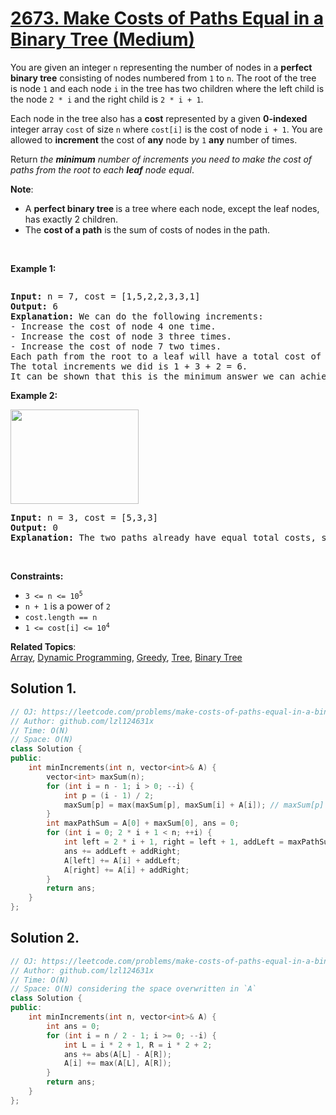 # [2673. Make Costs of Paths Equal in a Binary Tree (Medium)](https://leetcode.com/problems/make-costs-of-paths-equal-in-a-binary-tree)

<p>You are given an integer <code>n</code> representing the number of nodes in a <strong>perfect binary tree</strong> consisting of nodes numbered from <code>1</code> to <code>n</code>. The root of the tree is node <code>1</code> and each node <code>i</code> in the tree has two children where the left child is the node <code>2 * i</code> and the right child is <code>2 * i + 1</code>.</p>
<p>Each node in the tree also has a <strong>cost</strong> represented by a given <strong>0-indexed</strong> integer array <code>cost</code> of size <code>n</code> where <code>cost[i]</code> is the cost of node <code>i + 1</code>. You are allowed to <strong>increment</strong> the cost of <strong>any</strong> node by <code>1</code> <strong>any</strong> number of times.</p>
<p>Return <em>the <strong>minimum</strong> number of increments you need to make the cost of paths from the root to each <strong>leaf</strong> node equal</em>.</p>
<p><strong>Note</strong>:</p>
<ul>
	<li>A <strong>perfect binary tree </strong>is a tree where each node, except the leaf nodes, has exactly 2 children.</li>
	<li>The <strong>cost of a path</strong> is the sum of costs of nodes in the path.</li>
</ul>
<p>&nbsp;</p>
<p><strong class="example">Example 1:</strong></p>
<img alt="" src="https://assets.leetcode.com/uploads/2023/04/04/binaryytreeedrawio-4.png">
<pre><strong>Input:</strong> n = 7, cost = [1,5,2,2,3,3,1]
<strong>Output:</strong> 6
<strong>Explanation:</strong> We can do the following increments:
- Increase the cost of node 4 one time.
- Increase the cost of node 3 three times.
- Increase the cost of node 7 two times.
Each path from the root to a leaf will have a total cost of 9.
The total increments we did is 1 + 3 + 2 = 6.
It can be shown that this is the minimum answer we can achieve.
</pre>
<p><strong class="example">Example 2:</strong></p>
<img alt="" src="https://assets.leetcode.com/uploads/2023/04/04/binaryytreee2drawio.png" style="width: 205px; height: 151px;">
<pre><strong>Input:</strong> n = 3, cost = [5,3,3]
<strong>Output:</strong> 0
<strong>Explanation:</strong> The two paths already have equal total costs, so no increments are needed.
</pre>
<p>&nbsp;</p>
<p><strong>Constraints:</strong></p>
<ul>
	<li><code>3 &lt;= n &lt;= 10<sup>5</sup></code></li>
	<li><code>n + 1</code> is a power of <code>2</code></li>
	<li><code>cost.length == n</code></li>
	<li><code>1 &lt;= cost[i] &lt;= 10<sup>4</sup></code></li>
</ul>

**Related Topics**:  
[Array](https://leetcode.com/tag/array/), [Dynamic Programming](https://leetcode.com/tag/dynamic-programming/), [Greedy](https://leetcode.com/tag/greedy/), [Tree](https://leetcode.com/tag/tree/), [Binary Tree](https://leetcode.com/tag/binary-tree/)

## Solution 1.

```cpp
// OJ: https://leetcode.com/problems/make-costs-of-paths-equal-in-a-binary-tree
// Author: github.com/lzl124631x
// Time: O(N)
// Space: O(N)
class Solution {
public:
    int minIncrements(int n, vector<int>& A) {
        vector<int> maxSum(n);
        for (int i = n - 1; i > 0; --i) {
            int p = (i - 1) / 2;
            maxSum[p] = max(maxSum[p], maxSum[i] + A[i]); // maxSum[p] is the maximum path sum from node[p] (excluded) to leaf nodes.
        }
        int maxPathSum = A[0] + maxSum[0], ans = 0;
        for (int i = 0; 2 * i + 1 < n; ++i) {
            int left = 2 * i + 1, right = left + 1, addLeft = maxPathSum - A[i] - maxSum[left] - A[left], addRight = maxPathSum - A[i] - maxSum[right] - A[right];
            ans += addLeft + addRight;
            A[left] += A[i] + addLeft;
            A[right] += A[i] + addRight;
        }
        return ans;
    }
};
```

## Solution 2.

```cpp
// OJ: https://leetcode.com/problems/make-costs-of-paths-equal-in-a-binary-tree
// Author: github.com/lzl124631x
// Time: O(N)
// Space: O(N) considering the space overwritten in `A`
class Solution {
public:
    int minIncrements(int n, vector<int>& A) {
        int ans = 0;
        for (int i = n / 2 - 1; i >= 0; --i) {
            int L = i * 2 + 1, R = i * 2 + 2;
            ans += abs(A[L] - A[R]);
            A[i] += max(A[L], A[R]);
        }
        return ans;
    }
};
```